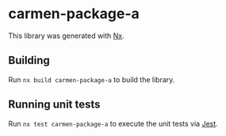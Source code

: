 # carmen-package-a

This library was generated with [Nx](https://nx.dev).

## Building

Run `nx build carmen-package-a` to build the library.

## Running unit tests

Run `nx test carmen-package-a` to execute the unit tests via [Jest](https://jestjs.io).
